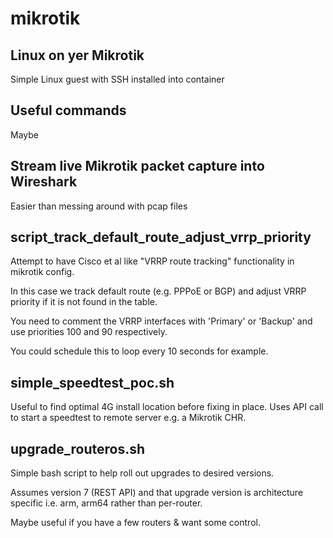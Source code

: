# mikrotik

## Linux on yer Mikrotik

Simple Linux guest with SSH installed into container


## Useful commands

Maybe

## Stream live Mikrotik packet capture into Wireshark

Easier than messing around with pcap files


## script_track_default_route_adjust_vrrp_priority

Attempt to have Cisco et al like "VRRP route tracking" functionality in mikrotik config. 

In this case we track default route (e.g. PPPoE or BGP) and adjust VRRP priority if it is not found in the table.

You need to comment the VRRP interfaces with 'Primary' or 'Backup' and use priorities 100 and 90 respectively.

You could schedule this to loop every 10 seconds for example.


## simple_speedtest_poc.sh

Useful to find optimal 4G install location before fixing in place. Uses API call to start a speedtest to remote server e.g. a Mikrotik CHR.


## upgrade_routeros.sh

Simple bash script to help roll out upgrades to desired versions.  

Assumes version 7 (REST API) and that upgrade version is architecture specific i.e. arm, arm64 rather than per-router.

Maybe useful if you have a few routers & want some control.
